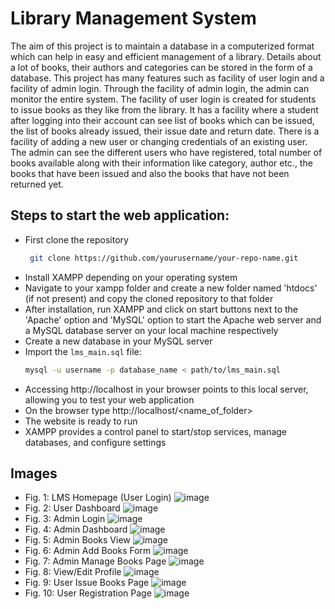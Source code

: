 # Library Management System
The aim of this project is to maintain a database in a computerized format which can help in 
easy and efficient management of a library. Details about a lot of books, their authors and 
categories can be stored in the form of a database. This project has many features such as 
facility of user login and a facility of admin login. Through the facility of admin login, the admin 
can monitor the entire system. The facility of user login is created for students to issue books 
as they like from the library. It has a facility where a student after logging into their account 
can see list of books which can be issued, the list of books already issued, their issue date and 
return date. There is a facility of adding a new user or changing credentials of an existing user.
The admin can see the different users who have registered, total number of books available 
along with their information like category, author etc., the books that have been issued and 
also the books that have not been returned yet.


## Steps to start the web application:
- First clone the repository
  ```sh
   git clone https://github.com/yourusername/your-repo-name.git 
- Install XAMPP depending on your operating system
- Navigate to your xampp folder and create a new folder named 'htdocs' (if not present) and copy the cloned repository
  to that folder
- After installation, run XAMPP and click on start buttons next to the 'Apache' option and 'MySQL' option to start 
the Apache web server and a MySQL database server on your local machine respectively
- Create a new database in your MySQL server
- Import the `lms_main.sql` file:
   ```sh
   mysql -u username -p database_name < path/to/lms_main.sql

- Accessing http://localhost in your browser points to this local server, allowing you to 
test your web application
- On the browser type http://localhost/<name_of_folder>
- The website is ready to run
-  XAMPP provides a control panel to start/stop services, manage databases, and 
configure settings


## Images
- Fig. 1: LMS Homepage (User Login)
![image](https://github.com/aniket-mtr/Library-Management-System/assets/119874419/c6748cea-e712-44c4-8267-9f34f94c52b5)
- Fig. 2: User Dashboard
![image](https://github.com/aniket-mtr/Library-Management-System/assets/119874419/9fbf9bd6-6837-410f-bd38-e9d5c62196e3)
- Fig. 3: Admin Login
![image](https://github.com/aniket-mtr/Library-Management-System/assets/119874419/04e1a75b-26db-40e5-9512-2730c4df47e7)
- Fig. 4: Admin Dashboard
![image](https://github.com/aniket-mtr/Library-Management-System/assets/119874419/46f6ff01-c726-4413-ad02-5f88c75607fc)
- Fig. 5: Admin Books View
![image](https://github.com/aniket-mtr/Library-Management-System/assets/119874419/7bcb996b-4817-41e2-8138-55f930d2db69)
- Fig. 6: Admin Add Books Form
![image](https://github.com/aniket-mtr/Library-Management-System/assets/119874419/2213662c-bcbe-4259-a143-f23b7112c9f3)
- Fig. 7: Admin Manage Books Page
![image](https://github.com/aniket-mtr/Library-Management-System/assets/119874419/6a19a306-bc7c-4821-93ca-989e147651f4)
- Fig. 8: View/Edit Profile
![image](https://github.com/aniket-mtr/Library-Management-System/assets/119874419/e1ae09e4-34e1-48d4-bd3f-daf6e34bbff6)
- Fig. 9: User Issue Books Page
![image](https://github.com/aniket-mtr/Library-Management-System/assets/119874419/5fc454a6-df36-4e62-b281-11737c125208)
- Fig. 10: User Registration Page
![image](https://github.com/aniket-mtr/Library-Management-System/assets/119874419/6660c79d-2470-4d3b-a2b8-5c1760311d1b)


